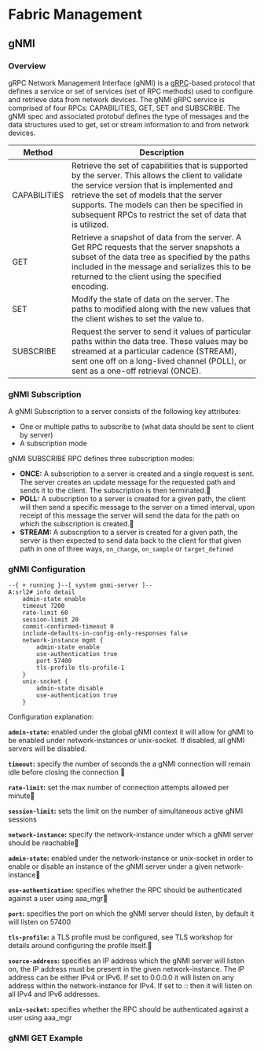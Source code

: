 # Fabric Management

## gNMI

### Overview

gRPC Network Management Interface (gNMI) is a [gRPC](https://www.grpc.io)-based protocol that defines a service or set of services (set of RPC methods) used to configure and retrieve data from network devices.
The gNMI gRPC service is comprised of four RPCs: CAPABILITIES, GET, SET and SUBSCRIBE.
The gNMI spec and associated protobuf defines the type of messages and the data structures used to get, set or stream information to and from network devices.

| Method       | Description |
| ------------ | ----------- |
| CAPABILITIES | Retrieve the set of capabilities that is supported by the server. This allows the client to validate the service version that is implemented and retrieve the set of models that the server supports. The models can then be specified in subsequent RPCs to restrict the set of data that is utilized. |
| GET          | Retrieve a snapshot of data from the server. A Get RPC requests that the server snapshots a subset of the data tree as specified by the paths included in the message and serializes this to be returned to the client using the specified encoding. |
| SET          | Modify the state of data on the server. The paths to modified along with the new values that the client wishes to set the value to. |
| SUBSCRIBE    | Request the server to send it values of particular paths within the data tree. These values may be streamed at a particular cadence (STREAM), sent one off on a long-lived channel (POLL), or sent as a one-off retrieval (ONCE). |

### gNMI Subscription

A gNMI Subscription to a server consists of the following key attributes:

* One or multiple paths to subscribe to (what data should be sent to client by server)
* A subscription mode  

gNMI SUBSCRIBE RPC defines three subscription modes:

* **ONCE:** A subscription to a server is created and a single request is sent.  The server creates an update message for the requested path and sends it to the client.  The subscription is then terminated.
* **POLL:** A subscription to a server is created for a given path, the client will then send a specific message to the server on a timed interval, upon receipt of this message the server will send the data for the path on which the subscription is created.
* **STREAM:** A subscription to a server is created for a given path, the server is then expected to send data back to the client for that given path in one of three ways, `on_change`, `on_sample` or `target_defined`


### gNMI Configuration

```shell
--{ + running }--[ system gnmi-server ]--
A:srl2# info detail
    admin-state enable
    timeout 7200
    rate-limit 60
    session-limit 20
    commit-confirmed-timeout 0
    include-defaults-in-config-only-responses false
    network-instance mgmt {
        admin-state enable
        use-authentication true
        port 57400
        tls-profile tls-profile-1
    }
    unix-socket {
        admin-state disable
        use-authentication true
    }
```

Configuration explanation:

**`admin-state`:** enabled under the global gNMI context it will allow for gNMI to be enabled under network-instances or unix-socket.
If disabled, all gNMI servers will be disabled.

**`timeout`:** specify the number of seconds the a gNMI connection will remain idle before closing the connection 

**`rate-limit`:** set the max number of connection attempts allowed per minute

**`session-limit`:** sets the limit on the number of simultaneous active gNMI sessions

**`network-instance`:** specify the network-instance under which a gNMI server should be reachable

**`admin-state`:** enabled under the network-instance or unix-socket in order to enable or disable an instance of the gNMI server under a given network-instance

**`use-authentication`:** specifies whether the RPC should be authenticated against a user using aaa_mgr

**`port`:** specifies the port on which the gNMI server should listen, by default it will listen on 57400

**`tls-profile`:** a TLS profile must be configured, see TLS workshop for details around configuring the profile itself.

**`source-address`:** specifies an IP address which the gNMI server will listen on, the IP address must be present in the given network-instance.
The IP address can be either IPv4 or IPv6.
If set to 0.0.0.0 it will listen on any address within the network-instance for IPv4.
If set to :: then it will listen on all IPv4 and IPv6 addresses.

**`unix-socket`:** specifies whether the RPC should be authenticated against a user using aaa_mgr


### gNMI GET Example


